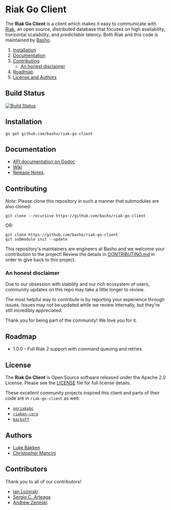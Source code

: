 Riak Go Client
==================

The **Riak Go Client** is a client which makes it easy to communicate with
[Riak](http://basho.com/riak/), an open source, distributed database that
focuses on high availability, horizontal scalability, and *predictable* latency.
Both Riak and this code is maintained by [Basho](http://www.basho.com/).

1. [Installation](#installation)
2. [Documentation](#documentation)
3. [Contributing](#contributing)
	* [An honest disclaimer](#an-honest-disclaimer)
4. [Roadmap](#roadmap)
5. [License and Authors](#license-and-authors)

## Build Status

[![Build Status](https://travis-ci.org/basho/riak-go-client.svg?branch=master)](https://travis-ci.org/basho/riak-go-client)

## Installation

`go get github.com/basho/riak-go-client`

## Documentation

* [API documentation on Godoc](https://godoc.org/github.com/basho/riak-go-client)
* [Wiki](https://github.com/basho/riak-go-client/wiki)
* [Release Notes](https://github.com/basho/riak-go-client/blob/master/RELNOTES.md). 

## Contributing

*Note:* Please clone this repository in such a manner that submodules are also cloned:

```
git clone --recursive https://github.com/basho/riak-go-client
```

OR:

```
git clone https://github.com/basho/riak-go-client
git submodule init --update
```

This repository's maintainers are engineers at Basho and we welcome your contribution to the project! Review the details in [CONTRIBUTING.md](CONTRIBUTING.md) in order to give back to this project.

### An honest disclaimer

Due to our obsession with stability and our rich ecosystem of users, community updates on this repo may take a little longer to review. 

The most helpful way to contribute is by reporting your experience through issues. Issues may not be updated while we review internally, but they're still incredibly appreciated.

Thank you for being part of the community! We love you for it. 

## Roadmap

* 1.0.0 - Full Riak 2 support with command queuing and retries.

## License

The **Riak Go Client** is Open Source software released under the Apache 2.0
License. Please see the [LICENSE](LICENSE) file for full license details.

These excellent community projects inspired this client and parts of their code
are in `riak-go-client` as well:

* [`goriakpbc`](https://github.com/tpjg/goriakpbc)
* [`riaken-core`](https://github.com/riaken/riaken-core)
* [`backoff`](https://github.com/jpillora/backoff)

## Authors

* [Luke Bakken](https://github.com/lukebakken)
* [Christopher Mancini](https://github.com/christophermancini)

## Contributors

Thank you to all of our contributors!

* [Ian Lozinski](https://github.com/i)
* [Sergio C. Arteaga](https://github.com/tegioz)
* [Andrew Zeneski](https://github.com/andrewzeneski)
